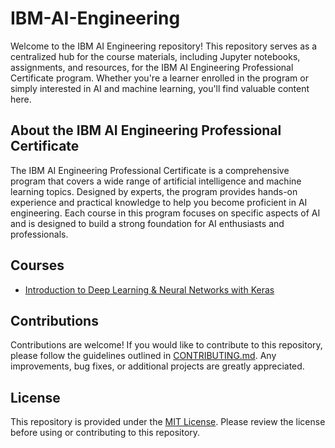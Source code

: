 # IBM-AI-Engineering

Welcome to the IBM AI Engineering repository! This repository serves as a centralized hub for the course materials, including Jupyter notebooks, assignments, and resources, for the IBM AI Engineering Professional Certificate program. Whether you're a learner enrolled in the program or simply interested in AI and machine learning, you'll find valuable content here.

## About the IBM AI Engineering Professional Certificate
The IBM AI Engineering Professional Certificate is a comprehensive program that covers a wide range of artificial intelligence and machine learning topics. Designed by experts, the program provides hands-on experience and practical knowledge to help you become proficient in AI engineering. Each course in this program focuses on specific aspects of AI and is designed to build a strong foundation for AI enthusiasts and professionals.

## Courses
 - [Introduction to Deep Learning & Neural Networks with Keras](https://github.com/SUKHMAN-SINGH-1612/IBM-AI-Engineering/tree/main/Introduction%20to%20Deep%20Learning%20%26%20Neural%20Networks%20with%20Keras/Week%201)

## Contributions
Contributions are welcome! If you would like to contribute to this repository, please follow the guidelines outlined in [CONTRIBUTING.md](https://github.com/SUKHMAN-SINGH-1612/IBM-AI-Engineering/blob/main/CONTRIBUTING.md). Any improvements, bug fixes, or additional projects are greatly appreciated.

## License
This repository is provided under the [MIT License](./LICENSE). Please review the license before using or contributing to this repository.
